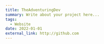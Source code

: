 ```yaml
---
title: TheAdventuringDev
summary: Write about your project here...
tags:
  - Website
date: 2022-01-01
external_link: http://github.com
---
```

